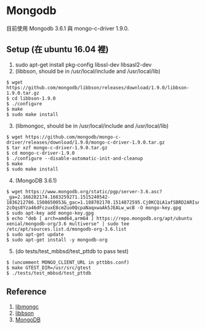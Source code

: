 Mongodb
===========

目前使用 Mongodb 3.6.1 與 mongo-c-driver 1.9.0.

Setup (在 ubuntu 16.04 裡)
-----
1. sudo apt-get install pkg-config libssl-dev libsasl2-dev
2. (libbson, should be in /usr/local/include and /usr/local/lib)
```
$ wget https://github.com/mongodb/libbson/releases/download/1.9.0/libbson-1.9.0.tar.gz
$ cd libbson-1.9.0
$ ./configure
$ make
$ sudo make install
```
3. (libmongoc, should be in /usr/local/include and /usr/local/lib)
```
$ wget https://github.com/mongodb/mongo-c-driver/releases/download/1.9.0/mongo-c-driver-1.9.0.tar.gz
$ tar xzf mongo-c-driver-1.9.0.tar.gz
$ cd mongo-c-driver-1.9.0
$ ./configure --disable-automatic-init-and-cleanup
$ make
$ sudo make install
```
4. (MongoDB 3.6.1)
```
$ wget https://www.mongodb.org/static/pgp/server-3.6.asc?_ga=2.166282174.1683259271.1515240542-1836212786.1508650053&_gac=1.188702170.1514872595.Cj0KCQiA1afSBRD2ARIsAEvBsNnIeAsyFiSl05B2C2j8-2cOqs8Yza46dFczuxE8cmZuo0QcpaNaqxwaAk5JEALw_wcB -O mongo-key.gpg
$ sudo apt-key add mongo-key.gpg
$ echo "deb [ arch=amd64,arm64 ] https://repo.mongodb.org/apt/ubuntu xenial/mongodb-org/3.6 multiverse" | sudo tee /etc/apt/sources.list.d/mongodb-org-3.6.list
$ sudo apt-get update
$ sudo apt-get install -y mongodb-org
```
5. (do tests/test_mbbsd/test_pttdb to pass test)
```
$ (uncomment MONGO_CLIENT_URL in pttbbs.conf)
$ make GTEST_DIR=/usr/src/gtest
$ ./tests/test_mbbsd/test_pttdb
```

Reference
-----
1. [libmongc](http://mongoc.org/libmongoc/current/index.html)
2. [libbson](http://mongoc.org/libbson/current/index.html)
3. [MongoDB](https://docs.mongodb.com/manual/tutorial/install-mongodb-on-ubuntu/)